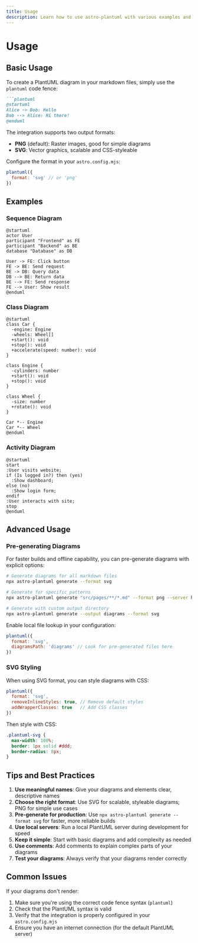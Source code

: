 ```yaml
---
title: Usage
description: Learn how to use astro-plantuml with various examples and diagram types.
---
```


# Usage

## Basic Usage

To create a PlantUML diagram in your markdown files, simply use the `plantuml` code fence:

```markdown
```plantuml
@startuml
Alice -> Bob: Hello
Bob --> Alice: Hi there!
@enduml
```

The integration supports two output formats:
- **PNG** (default): Raster images, good for simple diagrams
- **SVG**: Vector graphics, scalable and CSS-styleable

Configure the format in your `astro.config.mjs`:

```js
plantuml({
  format: 'svg' // or 'png'
})
```

## Examples

### Sequence Diagram

```plantuml
@startuml
actor User
participant "Frontend" as FE
participant "Backend" as BE
database "Database" as DB

User -> FE: Click button
FE -> BE: Send request
BE -> DB: Query data
DB --> BE: Return data
BE --> FE: Send response
FE --> User: Show result
@enduml
```

### Class Diagram

```plantuml
@startuml
class Car {
  -engine: Engine
  -wheels: Wheel[]
  +start(): void
  +stop(): void
  +accelerate(speed: number): void
}

class Engine {
  -cylinders: number
  +start(): void
  +stop(): void
}

class Wheel {
  -size: number
  +rotate(): void
}

Car *-- Engine
Car *-- Wheel
@enduml
```

### Activity Diagram

```plantuml
@startuml
start
:User visits website;
if (Is logged in?) then (yes)
  :Show dashboard;
else (no)
  :Show login form;
endif
:User interacts with site;
stop
@enduml
```

## Advanced Usage

### Pre-generating Diagrams

For faster builds and offline capability, you can pre-generate diagrams with explicit options:

```bash
# Generate diagrams for all markdown files
npx astro-plantuml generate --format svg

# Generate for specific patterns  
npx astro-plantuml generate "src/pages/**/*.md" --format png --server http://localhost:8080/png/

# Generate with custom output directory
npx astro-plantuml generate --output diagrams --format svg
```

Enable local file lookup in your configuration:

```js
plantuml({
  format: 'svg',
  diagramsPath: 'diagrams' // Look for pre-generated files here
})
```

### SVG Styling

When using SVG format, you can style diagrams with CSS:

```js
plantuml({
  format: 'svg',
  removeInlineStyles: true, // Remove default styles
  addWrapperClasses: true   // Add CSS classes
})
```

Then style with CSS:

```css
.plantuml-svg {
  max-width: 100%;
  border: 1px solid #ddd;
  border-radius: 8px;
}
```

## Tips and Best Practices

1. **Use meaningful names**: Give your diagrams and elements clear, descriptive names
2. **Choose the right format**: Use SVG for scalable, styleable diagrams; PNG for simple use cases
3. **Pre-generate for production**: Use `npx astro-plantuml generate --format svg` for faster, more reliable builds
4. **Use local servers**: Run a local PlantUML server during development for speed
5. **Keep it simple**: Start with basic diagrams and add complexity as needed
6. **Use comments**: Add comments to explain complex parts of your diagrams
7. **Test your diagrams**: Always verify that your diagrams render correctly

## Common Issues

If your diagrams don't render:

1. Make sure you're using the correct code fence syntax (`plantuml`)
2. Check that the PlantUML syntax is valid
3. Verify that the integration is properly configured in your `astro.config.mjs`
4. Ensure you have an internet connection (for the default PlantUML server) 